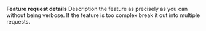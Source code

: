 **Feature request details**
Description the feature as precisely as you can without being verbose.
If the feature is too complex break it out into multiple requests.